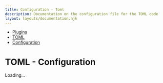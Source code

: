 ```yaml
---
title: Configuration - Toml
description: Documentation on the configuration file for the TOML code formatting plugin for dprint.
layout: layouts/documentation.njk
---
```


<nav class="breadcrumb" aria-label="breadcrumbs">
  <ul>
    <li><a href="/plugins">Plugins</a></li>
    <li><a href="/plugins/toml">TOML</a></li>
    <li><a href="/plugins/toml/config">Configuration</a></li>
  </ul>
</nav>

# TOML - Configuration

<div class="plugin-config-table" data-url="https://plugins.dprint.dev/dprint/dprint-plugin-toml/latest/schema.json">
  Loading...
</div>

